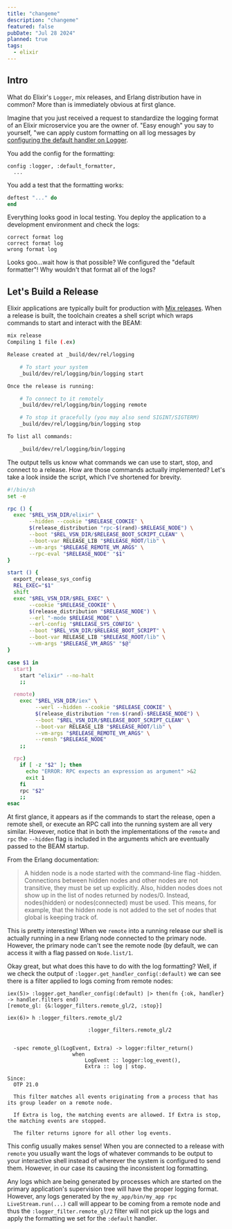```yaml
---
title: "changeme"
description: "changeme"
featured: false
pubDate: "Jul 28 2024"
planned: true
tags:
  - elixir
---
```


## Intro

What do Elixir's `Logger`, mix releases, and Erlang distribution have in common? More than is immediately obvious at first glance.

Imagine that you just received a request to standardize the logging format of an Elixir microservice you are the owner of. "Easy enough" you say to yourself, "we can apply custom formatting on all log messages by [configuring the default handler on Logger](https://hexdocs.pm/logger/1.17.3/Logger.html#module-boot-configuration).

You add the config for the formatting:

```
config :logger, :default_formatter,
  ...
```

You add a test that the formatting works:

```elixir
deftest "..." do
end
```

Everything looks good in local testing. You deploy the application to a development environment and check the logs:

```
correct format log
correct format log
wrong format log
```

Looks goo...wait how is that possible? We configured the "default formatter"! Why wouldn't that format all of the logs?

## Let's Build a Release

Elixir applications are typically built for production with [Mix releases](https://hexdocs.pm/mix/Mix.Tasks.Release.html#module-why-releases). When a release is built, the toolchain creates a shell script which wraps commands to start and interact with the BEAM:

```sh
mix release
Compiling 1 file (.ex)

Release created at _build/dev/rel/logging

    # To start your system
    _build/dev/rel/logging/bin/logging start

Once the release is running:

    # To connect to it remotely
    _build/dev/rel/logging/bin/logging remote

    # To stop it gracefully (you may also send SIGINT/SIGTERM)
    _build/dev/rel/logging/bin/logging stop

To list all commands:

    _build/dev/rel/logging/bin/logging
```

The output tells us know what commands we can use to start, stop, and connect to a release. How are those commands actually implemented? Let's take a look inside the script, which I've shortened for brevity.

```sh
#!/bin/sh
set -e

rpc () {
  exec "$REL_VSN_DIR/elixir" \
       --hidden --cookie "$RELEASE_COOKIE" \
       $(release_distribution "rpc-$(rand)-$RELEASE_NODE") \
       --boot "$REL_VSN_DIR/$RELEASE_BOOT_SCRIPT_CLEAN" \
       --boot-var RELEASE_LIB "$RELEASE_ROOT/lib" \
       --vm-args "$RELEASE_REMOTE_VM_ARGS" \
       --rpc-eval "$RELEASE_NODE" "$1"
}

start () {
  export_release_sys_config
  REL_EXEC="$1"
  shift
  exec "$REL_VSN_DIR/$REL_EXEC" \
       --cookie "$RELEASE_COOKIE" \
       $(release_distribution "$RELEASE_NODE") \
       --erl "-mode $RELEASE_MODE" \
       --erl-config "$RELEASE_SYS_CONFIG" \
       --boot "$REL_VSN_DIR/$RELEASE_BOOT_SCRIPT" \
       --boot-var RELEASE_LIB "$RELEASE_ROOT/lib" \
       --vm-args "$RELEASE_VM_ARGS" "$@"
}

case $1 in
  start)
    start "elixir" --no-halt
    ;;

  remote)
    exec "$REL_VSN_DIR/iex" \
         --werl --hidden --cookie "$RELEASE_COOKIE" \
         $(release_distribution "rem-$(rand)-$RELEASE_NODE") \
         --boot "$REL_VSN_DIR/$RELEASE_BOOT_SCRIPT_CLEAN" \
         --boot-var RELEASE_LIB "$RELEASE_ROOT/lib" \
         --vm-args "$RELEASE_REMOTE_VM_ARGS" \
         --remsh "$RELEASE_NODE"
    ;;

  rpc)
    if [ -z "$2" ]; then
      echo "ERROR: RPC expects an expression as argument" >&2
      exit 1
    fi
    rpc "$2"
    ;;
esac
```

At first glance, it appears as if the commands to start the release, open a remote shell, or execute an RPC call into the running system are all very similar. However, notice that in both the implementations of the `remote` and `rpc` the `--hidden` flag is included in the arguments which are eventually passed to the BEAM startup.

From the Erlang documentation:

> A hidden node is a node started with the command-line flag -hidden. Connections between hidden nodes and other nodes are not transitive, they must be set up explicitly. Also, hidden nodes does not show up in the list of nodes returned by nodes/0. Instead, nodes(hidden) or nodes(connected) must be used. This means, for example, that the hidden node is not added to the set of nodes that global is keeping track of.

This is pretty interesting! When we `remote` into a running release our shell is actually running in a new Erlang node connected to the primary node. However, the primary node can't see the remote node (by default, we can access it with a flag passed on `Node.list/1`.

Okay great, but what does this have to do with the log formatting? Well, if we check the output of `:logger.get_handler_config(:default)` we can see there is a filter applied to logs coming from remote nodes:

```
iex(5)> :logger.get_handler_config(:default) |> then(fn {:ok, handler} -> handler.filters end)
[remote_gl: {&:logger_filters.remote_gl/2, :stop}]

iex(6)> h :logger_filters.remote_gl/2

                          :logger_filters.remote_gl/2


  -spec remote_gl(LogEvent, Extra) -> logger:filter_return()
                     when
                         LogEvent :: logger:log_event(),
                         Extra :: log | stop.

Since:
  OTP 21.0

  This filter matches all events originating from a process that has its group leader on a remote node.

  If Extra is log, the matching events are allowed. If Extra is stop, the matching events are stopped.

  The filter returns ignore for all other log events.
```

This config usually makes sense! When you are connected to a release with `remote` you usually want the logs of whatever commands to be output to your interactive shell instead of wherever the system is configured to send them. However, in our case its causing the inconsistent log formatting.

Any logs which are being generated by processes which are started on the primary application's supervision tree will have the proper logging format. However, any logs generated by the `my_app/bin/my_app rpc LiveStream.run(...)` call will appear to be coming from a remote node and thus the `:logger_filter.remote_gl/2` filter will not pick up the logs and apply the formatting we set for the `:default` handler.
